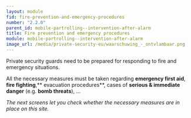 ```yaml
---
layout: module
fid: fire-prevention-and-emergency-procedures
number: "2.2.0"
parent_id: mobile-partrolling--intervention-after-alarm
title: Fire prevention and emergency procedures
module: mobile-partrolling--intervention-after-alarm
image_url: /media/private-security-eu/waarschuwing_-_ontvlambaar.png
---
```

Private security guards need to be prepared for responding to fire and
emergency situations.

All the necessary measures must be taken regarding **emergency first aid**,
**fire fighting**,** evacuation procedures**, cases of **serious & immediate
danger** (e.g. **bomb threats**), ...

_The next screens let you check whether the necessary measures are in place on
this site._


